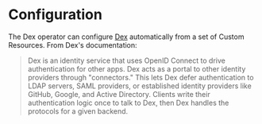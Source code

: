 # Configuration

The Dex operator can configure [Dex](https://github.com/dexidp/dex) automatically from a
set of Custom Resources. From Dex's documentation:

> Dex is an identity service that uses OpenID Connect to drive authentication for other apps.
> Dex acts as a portal to other identity providers through "connectors." This lets Dex defer
> authentication to LDAP servers, SAML providers, or established identity providers like
> GitHub, Google, and Active Directory. Clients write their authentication logic once
> to talk to Dex, then Dex handles the protocols for a given backend.
